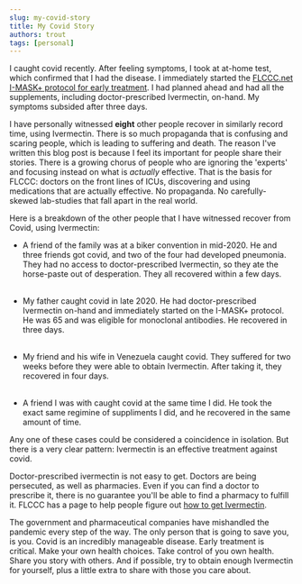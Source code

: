 ```yaml
---
slug: my-covid-story
title: My Covid Story
authors: trout
tags: [personal]
---
```


I caught covid recently. After feeling symptoms, I took at at-home test, which confirmed that I had the disease. I immediately started the [FLCCC.net I-MASK+ protocol for early treatment](https://covid19criticalcare.com/covid-19-protocols/i-mask-plus-protocol/). I had planned ahead and had all the supplements, including doctor-prescribed Ivermectin, on-hand. My symptoms subsided after three days.

I have personally witnessed **eight** other people recover in similarly record time, using Ivermectin. There is so much propaganda that is confusing and scaring people, which is leading to suffering and death. The reason I've written this blog post is because I feel its important for people share their stories. There is a growing chorus of people who are ignoring the 'experts' and focusing instead on what is *actually* effective. That is the basis for FLCCC: doctors on the front lines of ICUs, discovering and using medications that are actually effective. No propaganda. No carefully-skewed lab-studies that fall apart in the real world.

Here is a breakdown of the other people that I have witnessed recover from Covid, using Ivermectin:

- A friend of the family was at a biker convention in mid-2020. He and three friends got covid, and two of the four had developed pneumonia. They had no access to doctor-prescribed Ivermectin, so they ate the horse-paste out of desperation. They all recovered within a few days.<br /><br />

- My father caught covid in late 2020. He had doctor-prescribed Ivermectin on-hand and immediately started on the I-MASK+ protocol. He was 65 and was eligible for monoclonal antibodies. He recovered in three days.<br /><br />

- My friend and his wife in Venezuela caught covid. They suffered for two weeks before they were able to obtain Ivermectin. After taking it, they recovered in four days.<br /><br />

- A friend I was with caught covid at the same time I did. He took the exact same regimine of suppliments I did, and he recovered in the same amount of time.

Any one of these cases could be considered a coincidence in isolation. But there is a very clear pattern: Ivermectin is an effective treatment against covid.

Doctor-prescribed ivermectin is not easy to get. Doctors are being persecuted, as well as pharmacies. Even if you can find a doctor to prescribe it, there is no guarantee you'll be able to find a pharmacy to fulfill it. FLCCC has a page to help people figure out [how to get Ivermectin](https://covid19criticalcare.com/pharmacies/).

The government and pharmaceutical companies have mishandled the pandemic every step of the way. The only person that is going to save you, is you. Covid is an incredibly manageable disease. Early treatment is critical. Make your own health choices. Take control of you own health. Share you story with others. And if possible, try to obtain enough Ivermectin for yourself, plus a little extra to share with those you care about.
